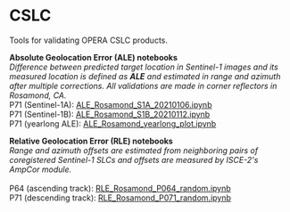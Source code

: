 # CSLC
Tools for validating OPERA CSLC products.

<B>Absolute Geolocation Error (ALE) notebooks</B><br>
<I>Difference between predicted target location in Sentinel-1 images and its measured location is defined as <B>ALE</B> and estimated in range and azimuth after multiple corrections. All validations are made in corner reflectors in Rosamond, CA.</I> <br>
P71 (Sentinel-1A): <a href="https://github.com/OPERA-Cal-Val/calval-CSLC/blob/main/ALE_Rosamond_S1A_20210106.ipynb">ALE_Rosamond_S1A_20210106.ipynb</a><br> 
P71 (Sentinel-1B): <a href="https://github.com/OPERA-Cal-Val/calval-CSLC/blob/main/ALE_Rosamond_S1B_20210112.ipynb">ALE_Rosamond_S1B_20210112.ipynb</a><br>
P71 (yearlong ALE): <a href="https://github.com/OPERA-Cal-Val/calval-CSLC/blob/main/ALE_Rosamond_yearlong_plot.ipynb">ALE_Rosamond_yearlong_plot.ipynb</a><br>

<B>Relative Geolocation Error (RLE) notebooks</B><br>
<I>Range and azimuth offsets are estimated from neighboring pairs of coregistered Sentinel-1 SLCs and offsets are measured by ISCE-2's AmpCor module.</I> <br>  
P64 (ascending track): <a href="https://github.com/OPERA-Cal-Val/calval-CSLC/blob/main/RLE_Rosamond_P064_random.ipynb">RLE_Rosamond_P064_random.ipynb</a><br>
P71 (descending track): <a href="https://github.com/OPERA-Cal-Val/calval-CSLC/blob/main/RLE_Rosamond_P071_random.ipynb">RLE_Rosamond_P071_random.ipynb</a><br>
